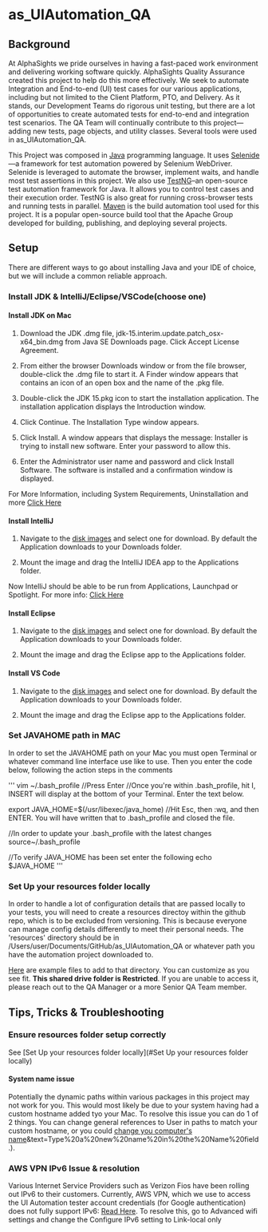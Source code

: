 # as_UIAutomation_QA
## Background
At AlphaSights we pride ourselves in having a fast-paced work environment and delivering working software quickly.  AlphaSights Quality Assurance created this project to help do this more effectively.  We seek to automate Integration and End-to-end (UI) test cases for our various applications, including but not limited to the Client Platform, PTO, and Delivery.  As it stands, our Development Teams do rigorous unit testing, but there are a lot of opportunities to create automated tests for end-to-end and integration test scenarios.  The QA Team will continually contribute to this project—adding new tests, page objects, and utility classes.  Several tools were used in as_UIAutomation_QA.  

This Project was composed in [Java](https://www.w3schools.com/java/) programming language.  It uses [Selenide](https://selenide.org/)—a framework for test automation powered by Selenium WebDriver.  Selenide is leveraged to automate the browser, implement waits, and handle most test assertions in this project.  We also use [TestNG](https://testng.org/doc/index.html)–an open-source test automation framework for Java.  It allows you to control test cases and their execution order.  TestNG is also great for running cross-browser tests and running tests in parallel.  [Maven](https://maven.apache.org/) is the build automation tool used for this project.  It is a popular open-source build tool that the Apache Group developed for building, publishing, and deploying several projects.

## Setup
There are different ways to go about installing Java and your IDE of choice, but we will include a common reliable approach.

### Install JDK & IntelliJ/Eclipse/VSCode(choose one)
#### Install JDK on Mac
1. Download the JDK .dmg file, jdk-15.interim.update.patch_osx-x64_bin.dmg from Java SE Downloads page.
Click Accept License Agreement.

2. From either the browser Downloads window or from the file browser, double-click the .dmg file to start it.
A Finder window appears that contains an icon of an open box and the name of the .pkg file.

3. Double-click the JDK 15.pkg icon to start the installation application.
The installation application displays the Introduction window.

4. Click Continue.
The Installation Type window appears.

5. Click Install.
A window appears that displays the message: Installer is trying to install new software. Enter your password to allow this.

6. Enter the Administrator user name and password and click Install Software.
The software is installed and a confirmation window is displayed.

For More Information, including System Requirements, Uninstallation and more [Click Here](https://docs.oracle.com/en/java/javase/15/install/installation-jdk-macos.html#GUID-2FE451B0-9572-4E38-A1A5-568B77B146DE)

#### Install IntelliJ
1. Navigate to the [disk images](https://www.jetbrains.com/idea/download/#section=mac) and select one for download.
By default the Application downloads to your Downloads folder.

2. Mount the image and drag the IntelliJ IDEA app to the Applications folder.

Now IntelliJ should be able to be run from Applications, Launchpad or Spotlight.  For more info: [Click Here](https://www.jetbrains.com/help/idea/installation-guide.html#silent)

#### Install Eclipse
1. Navigate to the [disk images](https://download.eclipse.org/eclipse/downloads/) and select one for download.  By default the Application downloads to your Downloads folder.

2. Mount the image and drag the Eclipse app to the Applications folder.

#### Install VS Code
1. Navigate to the [disk images](https://code.visualstudio.com/download) and select one for download.  By default the Application downloads to your Downloads folder.

2. Mount the image and drag the Eclipse app to the Applications folder.


### Set JAVAHOME path in MAC
In order to set the JAVAHOME path on your Mac you must open Terminal or whatever command line interface use like to use.  Then you enter the code below, following the action steps in the comments

'''
vim ~/.bash_profile
//Press Enter
//Once you're within .bash_profile, hit I, INSERT will display at the bottom of your Terminal.  Enter the text below.

export JAVA_HOME=$(/usr/libexec/java_home)
//Hit Esc, then :wq, and then ENTER.  You will have written that to .bash_profile and closed the file.

//In order to update your .bash_profile with the latest changes
source~/.bash_profile

//To verify JAVA_HOME has been set enter the following
echo $JAVA_HOME
'''


### Set Up your resources folder locally
In order to handle a lot of configuration details that are passed locally to your tests, you will need to create a resources directoy within the github repo, which is to be excluded from versioning.  This is because everyone can manage config details differently to meet their personal needs.  The 'resources' directory should be in /Users/user/Documents/GitHub/as_UIAutomation_QA or whatever path you have the automation project downloaded to.  

[Here](https://drive.google.com/drive/folders/1rfoAITEkdpXka1dYQXpapx4paT7O41i9) are example files to add to that directory.  You can customize as you see fit.  **This shared drive folder is Restricted**.  If you are unable to access it, please reach out to the QA Manager or a more Senior QA Team member.

## Tips, Tricks & Troubleshooting
### Ensure resources folder setup correctly
See [Set Up your resources folder locally](#Set Up your resources folder locally)
#### System name issue
Potentially the dynamic paths within various packages in this project may not work for you.  This would most likely be due to your system having had a custom hostname added tyo your Mac.  To resolve this issue you can do 1 of 2 things.  You can change general references to User in paths to match your custom hostname, or you could [change you computer's name](https://support.apple.com/guide/mac-help/change-computers-local-hostname-mac-mchlp2322/mac#:~:text=You%20can%20view%20and%20change,may%20need%20to%20scroll%20down.)&text=Type%20a%20new%20name%20in%20the%20Name%20field.).

### AWS VPN IPv6 Issue & resolution
Various Internet Service Providers such as Verizon Fios have been rolling out IPv6 to their customers.  Currently, AWS VPN, which we use to access the UI Automation tester account credentials (for Google authentication) does not fully support IPv6: [Read Here](https://docs.aws.amazon.com/vpn/latest/s2svpn/ipv4-ipv6.html).  To resolve this, go to Advanced wifi settings and change the Configure IPv6 setting to Link-local only



